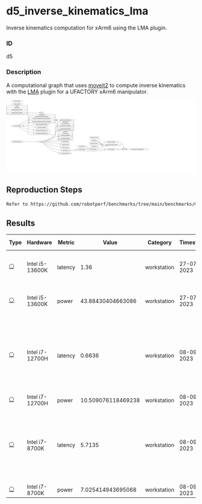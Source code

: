 # d5_inverse_kinematics_lma

Inverse kinematics computation for xArm6 using the LMA plugin.

### ID
d5

### Description
A computational graph that uses [moveit2](https://github.com/ros-planning/moveit2) to compute inverse kinematics with the [LMA](https://moveit.picknik.ai/main/doc/examples/kinematics_configuration/kinematics_configuration_tutorial.html#the-lma-kinematics-plugin) plugin for a UFACTORY xArm6 manipulator.

![](../../../imgs/d5_inverse_kinematics_lma.svg)

## Reproduction Steps

```bash
Refer to https://github.com/robotperf/benchmarks/tree/main/benchmarks/manipulation/d5_inverse_kinematics_lma and review the launch files to reproduce this package.
```

## Results

| Type | Hardware | Metric | Value | Category | Timestamp | Note | Data Source |
| --- | --- | --- | --- | --- | --- | --- | --- |
| [:white_circle:](https://github.com/robotperf/benchmarks/blob/main/benchmarks/README.md#type) | Intel i5-13600K | latency | 1.36 | workstation | 27-07-2023 | mean 0.38 ms, rms 0.55 ms, max 1.36 ms, min 0.08 ms, lost 0.00% | [N/A](https://github.com/robotperf/rosbags/tree/main/N/A) |
| [:white_circle:](https://github.com/robotperf/benchmarks/blob/main/benchmarks/README.md#type) | Intel i5-13600K | power | 43.88430404663086 | workstation | 27-07-2023 | mean 0.38 ms, rms 0.55 ms, max 1.36 ms, min 0.08 ms, lost 0.00% | [N/A](https://github.com/robotperf/rosbags/tree/main/N/A) |
| [:white_circle:](https://github.com/robotperf/benchmarks/blob/main/benchmarks/README.md#type) | Intel i7-12700H | latency | 0.6636 | workstation | 08-09-2023 | ✋mean_benchmark 0.5268, rms_benchmark 0.5440, max_benchmark 0.6636, min_benchmark 0.3671, lost messages 0.00 % | [simulation](https://github.com/robotperf/rosbags/tree/main/simulation) |
| [:white_circle:](https://github.com/robotperf/benchmarks/blob/main/benchmarks/README.md#type) | Intel i7-12700H | power | 10.509076118469238 | workstation | 08-09-2023 | ✋ | [simulation](https://github.com/robotperf/rosbags/tree/main/simulation) |
| [:white_circle:](https://github.com/robotperf/benchmarks/blob/main/benchmarks/README.md#type) | Intel i7-8700K | latency | 5.7135 | workstation | 08-09-2023 | ✋mean_benchmark 2.8718, rms_benchmark 3.5445, max_benchmark 5.7135, min_benchmark 0.3558, lost messages 0.00 % | [simulation](https://github.com/robotperf/rosbags/tree/main/simulation) |
| [:white_circle:](https://github.com/robotperf/benchmarks/blob/main/benchmarks/README.md#type) | Intel i7-8700K | power | 7.025414943695068 | workstation | 08-09-2023 | ✋ | [simulation](https://github.com/robotperf/rosbags/tree/main/simulation) |

